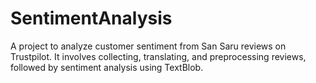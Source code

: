 # SentimentAnalysis
 A project to analyze customer sentiment from San Saru reviews on Trustpilot. It involves collecting, translating, and preprocessing reviews, followed by sentiment analysis using TextBlob.
